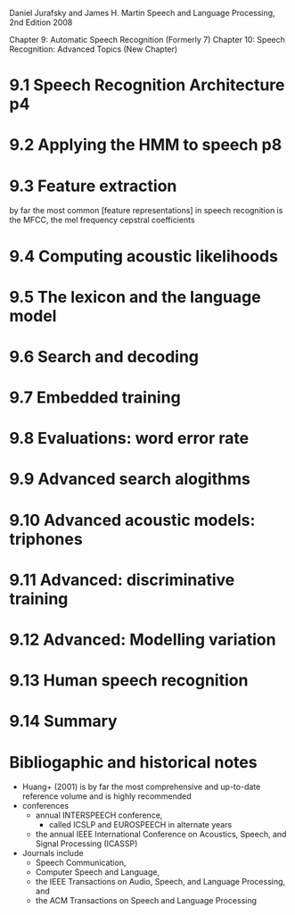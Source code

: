 Daniel Jurafsky and James H. Martin
Speech and Language Processing, 2nd Edition
2008

Chapter 9: Automatic Speech Recognition (Formerly 7)
Chapter 10: Speech Recognition: Advanced Topics (New Chapter)

# 9.1 Speech Recognition Architecture p4

# 9.2 Applying the HMM to speech p8

# 9.3 Feature extraction

by far the most common [feature representations] in speech recognition is the
MFCC, the mel frequency cepstral coefficients

# 9.4 Computing acoustic likelihoods

# 9.5 The lexicon and the language model

# 9.6 Search and decoding

# 9.7 Embedded training

# 9.8 Evaluations: word error rate

# 9.9 Advanced search alogithms

# 9.10 Advanced acoustic models: triphones

# 9.11 Advanced: discriminative training

# 9.12 Advanced: Modelling variation

# 9.13 Human speech recognition

# 9.14 Summary

# Bibliogaphic and historical notes

* Huang+ (2001) is by far the most comprehensive and up-to-date reference
  volume and is highly recommended
* conferences
  * annual INTERSPEECH conference,
    * called ICSLP and EUROSPEECH in alternate years
  * the annual IEEE International Conference on
    Acoustics, Speech, and Signal Processing (ICASSP)
* Journals include
  * Speech Communication,
  * Computer Speech and Language,
  * the IEEE Transactions on Audio, Speech, and Language Processing, and
  * the ACM Transactions on Speech and Language Processing
